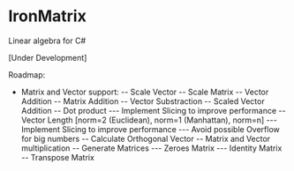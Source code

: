 # IronMatrix
Linear algebra for C#

[Under Development]

Roadmap:

- Matrix and Vector support:
-- Scale Vector
-- Scale Matrix
-- Vector Addition
-- Matrix Addition
-- Vector Substraction
-- Scaled Vector Addition
-- Dot product 
--- Implement Slicing to improve performance
-- Vector Length [norm=2 (Euclidean), norm=1 (Manhattan), norm=n]
--- Implement Slicing to improve performance
--- Avoid possible Overflow for big numbers
-- Calculate Orthogonal Vector
-- Matrix and Vector multiplication
-- Generate Matrices
--- Zeroes Matrix
--- Identity Matrix
-- Transpose Matrix

